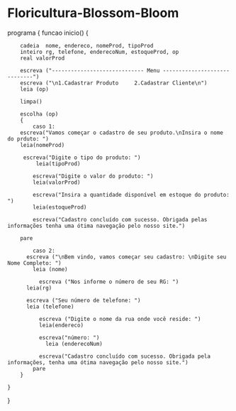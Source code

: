 # Floricultura-Blossom-Bloom

programa
{
	funcao inicio() 
	{
	
		cadeia  nome, endereco, nomeProd, tipoProd
		inteiro rg, telefone, enderecoNum, estoqueProd, op
		real valorProd
		
		escreva ("----------------------------- Menu -----------------------------")
		escreva ("\n1.Cadastrar Produto   	2.Cadastrar Cliente\n")
		leia (op)
	    
	    limpa()
	    
	    escolha (op)
	    {
		    caso 1:
        escreva("Vamos começar o cadastro de seu produto.\nInsira o nome do prduto: ")
        leia(nomeProd)

         escreva("Digite o tipo do produto: ")
		     leia(tipoProd)
			
		    escreva("Digite o valor do produto: ")
		   	leia(valorProd)
			
		   	escreva("Insira a quantidade disponível em estoque do produto: ")
		    leia(estoqueProd)
			
		   	escreva("Cadastro concluído com sucesso. Obrigada pelas informações tenha uma ótima navegação pelo nosso site.")
    	    
        pare
    	    
	        caso 2:
          escreva ("\nBem vindo, vamos começar seu cadastro: \nDigite seu Nome Completo: ")
    	  	leia (nome)
		
		      escreva ("Nos informe o número de seu RG: ")
          leia(rg)
		  
          escreva ("Seu número de telefone: ")
          leia (telefone)
		
		      escreva ("Digite o nome da rua onde você reside: ")
		      leia(endereco)
		
		      escreva("número: ")
		    	leia (enderecoNum)
			
		      escreva("Cadastro concluído com sucesso. Obrigada pela informações, tenha uma ótima navegação pelo nosso site.")
	        pare
	    }
	    
	}
}
